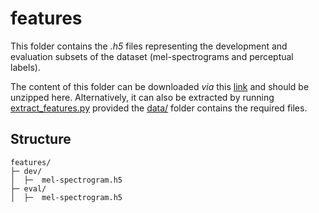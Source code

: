 # features

This folder contains the *.h5* files representing the development and evaluation subsets of the dataset (mel-spectrograms and perceptual labels).

The content of this folder can be downloaded *via* this [link](https://zenodo.org/records/11353196/files/features.zip?download=1) and should be unzipped here.
Alternatively, it can also be extracted by running [extract_features.py](../prepare_data/extract_features.py) provided the [data/](../data) folder contains the required files.  

## Structure
```
features/
├─ dev/
│  ├─  mel-spectrogram.h5
├─ eval/
│  ├─  mel-spectrogram.h5     
```
